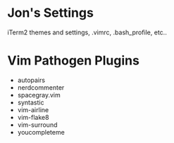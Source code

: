# Jon's Settings
iTerm2 themes and settings, .vimrc, .bash_profile, etc..

# Vim Pathogen Plugins
- autopairs
- nerdcommenter
- spacegray.vim
- syntastic
- vim-airline
- vim-flake8
- vim-surround
- youcompleteme
